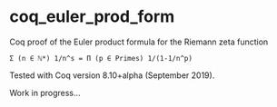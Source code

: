 # coq_euler_prod_form
Coq proof of the Euler product formula for the Riemann zeta function

    Σ (n ∈ ℕ*) 1/n^s = Π (p ∈ Primes) 1/(1-1/n^p)

Tested with Coq version 8.10+alpha (September 2019).

Work in progress...
